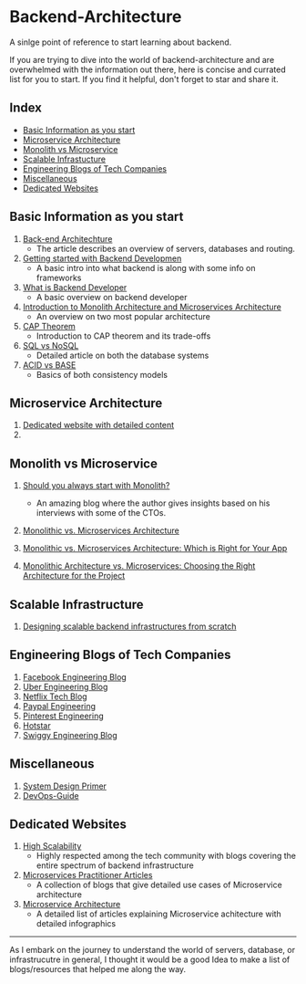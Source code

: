 # Backend-Architecture
A sinlge point of reference to start learning about backend.

If you are trying to dive into the world of backend-architecture and are overwhelmed with the information out there, here is concise and currated list for you to start. If you find it helpful, don't forget to star and share it.

## Index
- [Basic Information as you start](#basic-information-as-you-start)
- [Microservice Architecture](#microservice-architecture)
- [Monolith vs Microservice](#monolith-vs-microservice)
- [Scalable Infrastucture](#scalable-infrastructure)
- [Engineering Blogs of Tech Companies](#engineering-blogs-of-tech-companies)
- [Miscellaneous](#miscellaneous)
- [Dedicated Websites](#dedicated-websites)

## Basic Information as you start

1. [Back-end Architechture](https://www.codecademy.com/articles/back-end-architecture)
    - The article describes an overview of servers, databases and routing. 
2. [Getting started with Backend Developmen](https://codeburst.io/getting-started-with-backend-development-bfd8299e22e8)
    - A basic intro into what backend is along with some info on frameworks
3. [What is Backend Developer](https://www.guru99.com/what-is-backend-developer.html)
    - A basic overview on backend developer
4. [Introduction to Monolith Architecture and Microservices Architecture](https://medium.com/koderlabs/introduction-to-monolithic-architecture-and-microservices-architecture-b211a5955c63)
    - An overview on two most popular architecture
5. [CAP Theorem](https://blog.andyet.com/2014/10/01/right-database/)
    - Introduction to CAP theorem and its trade-offs
6. [SQL vs NoSQL](https://www.upwork.com/hiring/data/sql-vs-nosql-databases-whats-the-difference/)
    - Detailed article on both the database systems 
7. [ACID vs BASE](https://neo4j.com/blog/acid-vs-base-consistency-models-explained/)
    - Basics of both consistency models

## Microservice Architecture

1. [Dedicated website with detailed content](https://martinfowler.com/microservices/)
2. 

## Monolith vs Microservice

1. [Should you always start with Monolith?](https://buttercms.com/books/microservices-for-startups/should-you-always-start-with-a-monolith)
    - An amazing blog where the author gives insights based on his interviews with some of the CTOs.
2. [Monolithic vs. Microservices Architecture](https://articles.microservices.com/monolithic-vs-microservices-architecture-5c4848858f59)

3. [Monolithic vs. Microservices Architecture: Which is Right for Your App](https://mlsdev.com/blog/128-microservices-vs-monoliths-how-to-understand-when-it-s-time-to-use-the-former-option)

4. [Monolithic Architecture vs. Microservices: Choosing the Right Architecture for the Project](https://yellow.systems/blog/monolithic-architecture-vs-microservices-choosing-the-right-architecture-for-the-project)



## Scalable Infrastructure

1. [Designing scalable backend infrastructures from scratch](https://medium.com/@helloansh/designing-scalable-backend-infrastructures-from-scratch-af80f5767ccc)

## Engineering Blogs of Tech Companies

1. [Facebook Engineering Blog](https://engineering.fb.com/web/welcome-to-the-facebook-engineering-blog/)
2. [Uber Engineering Blog](https://eng.uber.com/)
3. [Netflix Tech Blog](https://medium.com/netflix-techblog)
4. [Paypal Engineering](https://medium.com/paypal-engineering)
5. [Pinterest Engineering](https://medium.com/pinterest-engineering)
6. [Hotstar](https://blog.hotstar.com/tagged/engineering)
7. [Swiggy Engineering Blog](https://blog.hotstar.com/tagged/engineering)

## Miscellaneous

1. [System Design Primer](https://github.com/donnemartin/system-design-primer)
2. [DevOps-Guide](https://github.com/Tikam02/DevOps-Guide)

## Dedicated Websites

1. [High Scalability](http://highscalability.com/)
    - Highly respected among the tech community with blogs covering the entire spectrum of backend infrastructure 
2. [Microservices Practitioner Articles](https://articles.microservices.com/)
    - A collection of blogs that give detailed use cases of Microservice architecture
3. [Microservice Architecture](https://microservices.io/index.html)
    - A detailed list of articles explaining Microservice achitecture with detailed infographics

<hr/>

As I embark on the journey to understand the world of servers, database, or infrastrucutre in general, I thought it would be a good Idea to make a list of blogs/resources that helped me along the way. 
